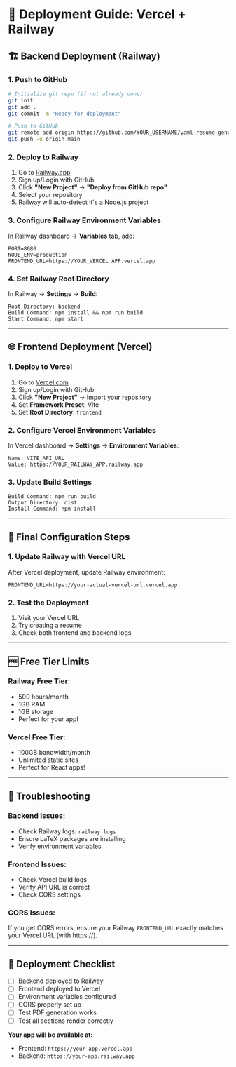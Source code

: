 # 🚀 Deployment Guide: Vercel + Railway

## 🏗️ **Backend Deployment (Railway)**

### 1. **Push to GitHub**

```bash
# Initialize git repo (if not already done)
git init
git add .
git commit -m "Ready for deployment"

# Push to GitHub
git remote add origin https://github.com/YOUR_USERNAME/yaml-resume-generator
git push -u origin main
```

### 2. **Deploy to Railway**

1. Go to [Railway.app](https://railway.app)
2. Sign up/Login with GitHub
3. Click **"New Project"** → **"Deploy from GitHub repo"**
4. Select your repository
5. Railway will auto-detect it's a Node.js project

### 3. **Configure Railway Environment Variables**

In Railway dashboard → **Variables** tab, add:

```
PORT=8080
NODE_ENV=production
FRONTEND_URL=https://YOUR_VERCEL_APP.vercel.app
```

### 4. **Set Railway Root Directory**

In Railway → **Settings** → **Build**:

```
Root Directory: backend
Build Command: npm install && npm run build
Start Command: npm start
```

---

## 🌐 **Frontend Deployment (Vercel)**

### 1. **Deploy to Vercel**

1. Go to [Vercel.com](https://vercel.com)
2. Sign up/Login with GitHub
3. Click **"New Project"** → Import your repository
4. Set **Framework Preset**: Vite
5. Set **Root Directory**: `frontend`

### 2. **Configure Vercel Environment Variables**

In Vercel dashboard → **Settings** → **Environment Variables**:

```
Name: VITE_API_URL
Value: https://YOUR_RAILWAY_APP.railway.app
```

### 3. **Update Build Settings**

```
Build Command: npm run build
Output Directory: dist
Install Command: npm install
```

---

## 🔄 **Final Configuration Steps**

### 1. **Update Railway with Vercel URL**

After Vercel deployment, update Railway environment:

```
FRONTEND_URL=https://your-actual-vercel-url.vercel.app
```

### 2. **Test the Deployment**

1. Visit your Vercel URL
2. Try creating a resume
3. Check both frontend and backend logs

---

## 🆓 **Free Tier Limits**

### **Railway Free Tier:**

- 500 hours/month
- 1GB RAM
- 1GB storage
- Perfect for your app!

### **Vercel Free Tier:**

- 100GB bandwidth/month
- Unlimited static sites
- Perfect for React apps!

---

## 🔧 **Troubleshooting**

### **Backend Issues:**

- Check Railway logs: `railway logs`
- Ensure LaTeX packages are installing
- Verify environment variables

### **Frontend Issues:**

- Check Vercel build logs
- Verify API URL is correct
- Check CORS settings

### **CORS Issues:**

If you get CORS errors, ensure your Railway `FRONTEND_URL` exactly matches your Vercel URL (with https://).

---

## 📝 **Deployment Checklist**

- [ ] Backend deployed to Railway
- [ ] Frontend deployed to Vercel
- [ ] Environment variables configured
- [ ] CORS properly set up
- [ ] Test PDF generation works
- [ ] Test all sections render correctly

**Your app will be available at:**

- Frontend: `https://your-app.vercel.app`
- Backend: `https://your-app.railway.app`
